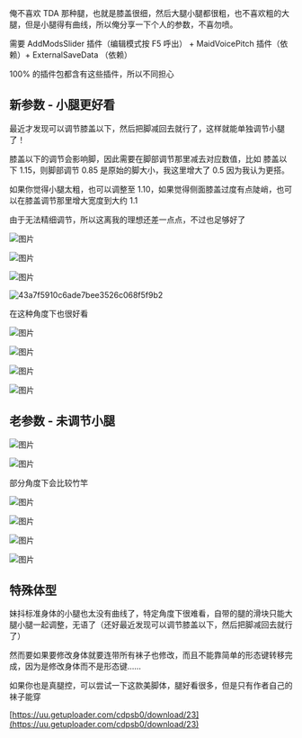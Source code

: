 俺不喜欢 TDA 那种腿，也就是膝盖很细，然后大腿小腿都很粗，也不喜欢粗的大腿，但是小腿得有曲线，所以俺分享一下个人的参数，不喜勿喷。


需要 AddModsSlider 插件（编辑模式按 F5 呼出） + MaidVoicePitch 插件（依赖）+ ExternalSaveData （依赖）

100% 的插件包都含有这些插件，所以不同担心

## 新参数 - 小腿更好看

最近才发现可以调节膝盖以下，然后把脚减回去就行了，这样就能单独调节小腿了！

膝盖以下的调节会影响脚，因此需要在脚部调节那里减去对应数值，比如 膝盖以下 1.15，则脚部调节 0.85 是原始的脚大小，我这里增大了 0.5 因为我认为更搭。

如果你觉得小腿太粗，也可以调整至 1.10，如果觉得侧面膝盖过度有点陡峭，也可以在膝盖调节那里增大宽度到大约 1.1

由于无法精细调节，所以这离我的理想还差一点点，不过也足够好了

![图片](https://github.com/user-attachments/assets/4242e3f8-7fc4-4579-ba3c-df4ea28eb3d2)


![图片](https://github.com/user-attachments/assets/5b24310f-e852-48dd-94b8-dec4fbac31f1)


![图片](https://github.com/user-attachments/assets/64e61f08-35d8-411c-a477-957b035aa23b)

![43a7f5910c6ade7bee3526c068f5f9b2](https://github.com/user-attachments/assets/0690b54b-a7b2-4cd4-bc6e-bdfed0e54e95)


在这种角度下也很好看

![图片](https://github.com/user-attachments/assets/dd75c552-4666-446a-b1fb-ed90beaa6d86)

![图片](https://github.com/user-attachments/assets/a8b890c9-f5cd-4a53-8109-7ed41694c1df)

![图片](https://github.com/user-attachments/assets/15f5f483-67df-413f-810f-347af94890c0)

![图片](https://github.com/user-attachments/assets/cc95d80a-e770-40eb-ad1a-16f1632e3457)


## 老参数 - 未调节小腿

![图片](https://github.com/user-attachments/assets/087eb110-7653-4387-870b-7a1344e3577e)

![图片](https://github.com/user-attachments/assets/3bd2b71c-5ee1-4090-bc5b-8922d621254a)


部分角度下会比较竹竿

![图片](https://github.com/user-attachments/assets/581af7e4-8d77-48c4-94a7-d6e7b163d887)

![图片](https://github.com/user-attachments/assets/201a4041-a52b-4c9b-a782-128ea23da692)

![图片](https://github.com/user-attachments/assets/d87b5d55-9940-4d0f-92f9-6108004bca3c)

![图片](https://github.com/user-attachments/assets/c3be714c-d2d6-4716-9214-e5c8d5100627)



## 特殊体型

妹抖标准身体的小腿也太没有曲线了，特定角度下很难看，自带的腿的滑块只能大腿小腿一起调整，无语了（还好最近发现可以调节膝盖以下，然后把脚减回去就行了）

然而要如果要修改身体就要连带所有袜子也修改，而且不能靠简单的形态键转移完成，因为是修改身体而不是形态键……

如果你也是真腿控，可以尝试一下这款美脚体，腿好看很多，但是只有作者自己的袜子能穿

[https://uu.getuploader.com/cdpsb0/download/23](https://uu.getuploader.com/cdpsb0/download/23)


